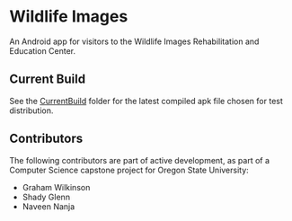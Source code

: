 Wildlife Images
=============

An Android app for visitors to the Wildlife Images Rehabilitation and Education Center.

Current Build
-------

See the [CurrentBuild](https://github.com/gmangw/WildlifeImages/tree/master/CurrentBuild) folder for the latest compiled apk file chosen for test distribution.

Contributors
-------

The following contributors are part of active development, as part of a Computer Science capstone project for Oregon State University:

* Graham Wilkinson
* Shady Glenn
* Naveen Nanja

